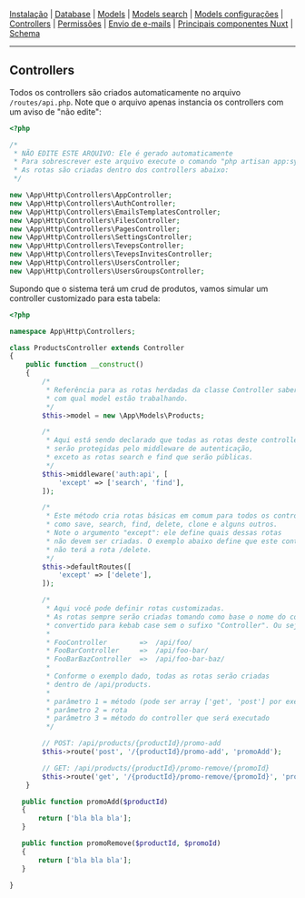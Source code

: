 [Instalação](/docs/instalation.md) |
[Database](/docs/database.md) |
[Models](/docs/app-models.md) |
[Models search](/docs/app-models-search.md) |
[Models configurações](/docs/app-models-settings.md) |
[Controllers](/docs/app-http-controllers.md) |
[Permissões](/docs/config-permissions.md) |
[Envio de e-mails](/docs/app-mail.md) |
[Principais componentes Nuxt](/docs/client-components.md) |
[Schema](/docs/schema.md)

<hr>


## Controllers

Todos os controllers são criados automaticamente no arquivo `/routes/api.php`.
Note que o arquivo apenas instancia os controllers com um aviso de "não edite":

```php
<?php

/*
 * NÃO EDITE ESTE ARQUIVO: Ele é gerado automaticamente
 * Para sobrescrever este arquivo execute o comando "php artisan app:sync"
 * As rotas são criadas dentro dos controllers abaixo:
 */

new \App\Http\Controllers\AppController;
new \App\Http\Controllers\AuthController;
new \App\Http\Controllers\EmailsTemplatesController;
new \App\Http\Controllers\FilesController;
new \App\Http\Controllers\PagesController;
new \App\Http\Controllers\SettingsController;
new \App\Http\Controllers\TevepsController;
new \App\Http\Controllers\TevepsInvitesController;
new \App\Http\Controllers\UsersController;
new \App\Http\Controllers\UsersGroupsController;

```

Supondo que o sistema terá um crud de produtos, vamos simular um controller customizado para esta tabela:

```php
<?php

namespace App\Http\Controllers;

class ProductsController extends Controller
{
	public function __construct()
	{
		/*
		 * Referência para as rotas herdadas da classe Controller saberem
		 * com qual model estão trabalhando.
		 */
		$this->model = new \App\Models\Products;

		/*
		 * Aqui está sendo declarado que todas as rotas deste controller
		 * serão protegidas pelo middleware de autenticação,
		 * exceto as rotas search e find que serão públicas.
		 */
		$this->middleware('auth:api', [
			'except' => ['search', 'find'],
		]);

		/*
		 * Este método cria rotas básicas em comum para todos os controllers,
		 * como save, search, find, delete, clone e alguns outros.
		 * Note o argumento "except": ele define quais dessas rotas
		 * não devem ser criadas. O exemplo abaixo define que este controller
		 * não terá a rota /delete.
		 */
		$this->defaultRoutes([
		    'except' => ['delete'],
		]);

		/*
		 * Aqui você pode definir rotas customizadas.
		 * As rotas sempre serão criadas tomando como base o nome do controller
		 * convertido para kebab case sem o sufixo "Controller". Ou seja:
		 * 
		 * FooController        =>  /api/foo/ 
		 * FooBarController     =>  /api/foo-bar/ 
		 * FooBarBazController  =>  /api/foo-bar-baz/ 
		 * 
		 * Conforme o exemplo dado, todas as rotas serão criadas
		 * dentro de /api/products.
		 * 
		 * parâmetro 1 = método (pode ser array ['get', 'post'] por exemplo)
		 * parâmetro 2 = rota
		 * parâmetro 3 = método do controller que será executado
		 */

		// POST: /api/products/{productId}/promo-add
		$this->route('post', '/{productId}/promo-add', 'promoAdd');

		// GET: /api/products/{productId}/promo-remove/{promoId}
		$this->route('get', '/{productId}/promo-remove/{promoId}', 'promoRemove');
	}

   public function promoAdd($productId)
   {
       return ['bla bla bla'];
   }

   public function promoRemove($productId, $promoId)
   {
       return ['bla bla bla'];
   }

}
```